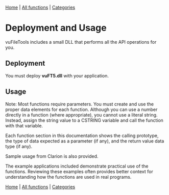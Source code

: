 [Home](../index.md) | [All functions](all-functions.md) | [Categories](categories/index.md)


# Deployment and Usage

vuFileTools includes a small DLL that performs all the API operations for you.

## Deployment

You must deploy **vuFT5.dll** with your application.

## Usage

Note: Most functions require parameters. You must create and use the proper data elements for each function. Although you can use a number directly in a function (where appropriate), you cannot use a literal string. Instead, assign the string value to a CSTRING variable and call the function with that variable.

Each function section in this documentation shows the calling prototype, the type of data expected as a parameter (if any), and the return value data type (if any).

Sample usage from Clarion is also provided.

The example applications included demonstrate practical use of the functions. Reviewing these examples often provides better context for understanding how the functions are used in real programs.

[Home](../index.md) | [All functions](all-functions.md) | [Categories](categories/index.md)

